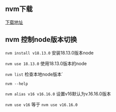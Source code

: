 ## nvm下载

[下载地址](https://github.com/coreybutler/nvm-windows/releases/tag/1.1.10)

## nvm 控制node版本切换

`nvm install v18.13.0` 安装18.13.0版本node

`nvm use 18.13.0` 使用18.13.0版本的node

`nvm list` 检查本地node版本`

`nvm --help`

`nvm alias v16 v16.16.0` 设置v16默认为v.16.16.0版本

`nvm use v16` 等于 `nvm use v16.16.0`

